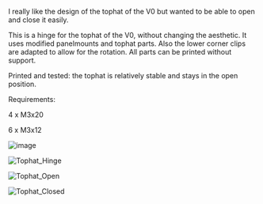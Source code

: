 I really like the design of the tophat of the V0 but wanted to be able to open and close it easily.

This is a hinge for the tophat of the V0, without changing the aesthetic.
It uses modified panelmounts and tophat parts. Also the lower corner clips are adapted to allow for the rotation.
All parts can be printed without support.

Printed and tested: the tophat is relatively stable and stays in the open position.

Requirements:

4 x M3x20

6 x M3x12

![image](https://user-images.githubusercontent.com/38942136/126869895-856b895a-9f4e-4b0c-8633-0dcc69066b98.png)

![Tophat_Hinge](https://user-images.githubusercontent.com/38942136/126869977-aab3c6bd-0e8e-45e3-bc80-556723dd7f62.jpg)

![Tophat_Open](https://user-images.githubusercontent.com/38942136/126869981-d1e77801-2b2b-474d-b494-0dfcd3758f8e.jpg)

![Tophat_Closed](https://user-images.githubusercontent.com/38942136/126869985-523b305d-9863-4b8a-871f-46efe1c85b5d.jpg)
